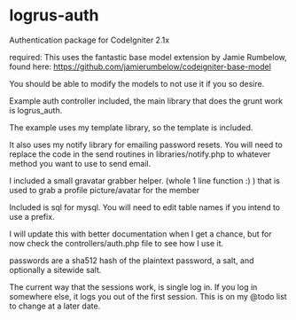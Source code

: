 logrus-auth
===========

Authentication package for CodeIgniter 2.1x

required:
This uses the fantastic base model extension by Jamie Rumbelow, found here:
https://github.com/jamierumbelow/codeigniter-base-model

You should be able to modify the models to not use it if you so desire.

Example auth controller included, the main library that does the grunt work is logrus_auth.

The example uses my template library, so the template is included.

It also uses my notify library for emailing password resets.  You will need to replace the code in the send
routines in libraries/notify.php to whatever method you want to use to send email.

I included a small gravatar grabber helper. (whole 1 line function :) ) that is used to grab a profile
picture/avatar for the member

Included is sql for mysql.  You will need to edit table names if you intend to use a prefix.

I will update this with better documentation when I get a chance, but for now check the controllers/auth.php
file to see how I use it.

passwords are a sha512 hash of the plaintext password, a salt, and optionally a sitewide salt.

The current way that the sessions work, is single log in.  If you log in somewhere else, it logs you out 
of the first session.  This is on my @todo list to change at a later date.

